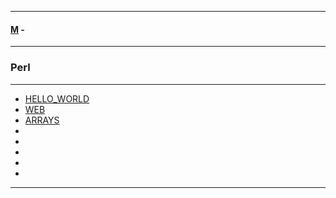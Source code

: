 
---

#### [M](https://github.com/ttltrk/TTT/blob/master/menu.md) -

---

### Perl

---

* [HELLO_WORLD](https://github.com/ttltrk/TTT/blob/master/PL/HW/HW.md)
* [WEB](https://github.com/ttltrk/TTT/blob/master/PL/WEB/WEB.md)
* [ARRAYS](https://github.com/ttltrk/TTT/blob/master/PL/ARRAYS/ARRAYS.md)
* []()
* []()
* []()
* []()
* []()

---

